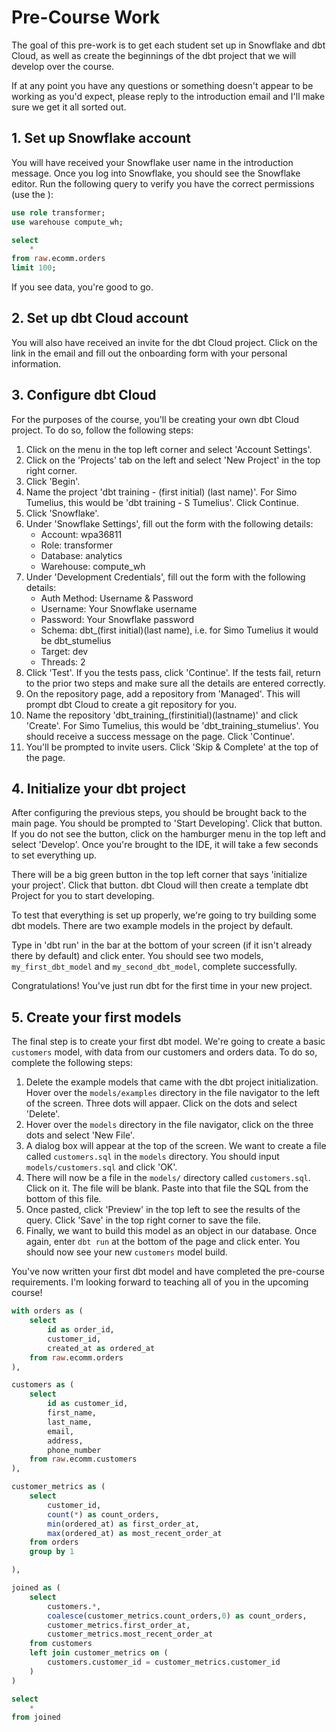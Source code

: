 # Pre-Course Work

The goal of this pre-work is to get each student set up in Snowflake and dbt Cloud, as well as create the beginnings of the dbt project that we will develop over the course.

If at any point you have any questions or something doesn't appear to be working as you'd expect, please reply to the introduction email and I'll make sure we get it all sorted out.

## 1. Set up Snowflake account

You will have received your Snowflake user name in the introduction message. Once you log into Snowflake, you should see the Snowflake editor. Run the following query to verify you have the correct permissions (use the ):

```sql
use role transformer;
use warehouse compute_wh;

select
    *
from raw.ecomm.orders
limit 100;
```

If you see data, you're good to go.

## 2. Set up dbt Cloud account

You will also have received an invite for the dbt Cloud project. Click on the link in the email and fill out the onboarding form with your personal information.

## 3. Configure dbt Cloud

For the purposes of the course, you'll be creating your own dbt Cloud project. To do so, follow the following steps:

1. Click on the menu in the top left corner and select 'Account Settings'.
2. Click on the 'Projects' tab on the left and select 'New Project' in the top right corner.
3. Click 'Begin'.
4. Name the project 'dbt training - (first initial) (last name)'. For Simo Tumelius, this would be 'dbt training - S Tumelius'. Click Continue.
5. Click 'Snowflake'.
6. Under 'Snowflake Settings', fill out the form with the following details:
    - Account: wpa36811
    - Role: transformer
    - Database: analytics
    - Warehouse: compute_wh
7. Under 'Development Credentials', fill out the form with the following details:
    - Auth Method: Username & Password
    - Username: Your Snowflake username
    - Password: Your Snowflake password
    - Schema: dbt_(first initial)(last name), i.e. for Simo Tumelius it would be dbt_stumelius
    - Target: dev
    - Threads: 2
8. Click 'Test'. If you the tests pass, click 'Continue'. If the tests fail, return to the prior two steps and make sure all the details are entered correctly.
9. On the repository page, add a repository from 'Managed'. This will prompt dbt Cloud to create a git repository for you.
10. Name the repository 'dbt_training_(firstinitial)(lastname)' and click 'Create'. For Simo Tumelius, this would be 'dbt_training_stumelius'. You should receive a success message on the page. Click 'Continue'.
11. You'll be prompted to invite users. Click 'Skip & Complete' at the top of the page.

## 4. Initialize your dbt project

After configuring the previous steps, you should be brought back to the main page. You should be prompted to 'Start Developing'. Click that button. If you do not see the button, click on the hamburger menu in the top left and select 'Develop'. Once you're brought to the IDE, it will take a few seconds to set everything up.

There will be a big green button in the top left corner that says 'initialize your project'. Click that button. dbt Cloud will then create a template dbt Project for you to start developing.

To test that everything is set up properly, we're going to try building some dbt models. There are two example models in the project by default.

Type in 'dbt run' in the bar at the bottom of your screen (if it isn't already there by default) and click enter. You should see two models, `my_first_dbt_model` and `my_second_dbt_model`, complete successfully.

Congratulations! You've just run dbt for the first time in your new project.

## 5. Create your first models

The final step is to create your first dbt model. We're going to create a basic `customers` model, with data from our customers and orders data. To do so, complete the following steps:

1. Delete the example models that came with the dbt project initialization. Hover over the `models/examples` directory in the file navigator to the left of the screen. Three dots will appaer. Click on the dots and select 'Delete'.
2. Hover over the `models` directory in the file navigator, click on the three dots and select 'New File'.
3. A dialog box will appear at the top of the screen. We want to create a file called `customers.sql` in the `models` directory. You should input `models/customers.sql` and click 'OK'.
4. There will now be a file in the `models/` directory called `customers.sql`. Click on it. The file will be blank. Paste into that file the SQL from the bottom of this file.
5. Once pasted, click 'Preview' in the top left to see the results of the query. Click 'Save' in the top right corner to save the file.
6. Finally, we want to build this model as an object in our database. Once again, enter `dbt run` at the bottom of the page and click enter. You should now see your new `customers` model build.

You've now written your first dbt model and have completed the pre-course requirements. I'm looking forward to teaching all of you in the upcoming course!

```sql
with orders as (
    select
        id as order_id,
        customer_id,
        created_at as ordered_at
    from raw.ecomm.orders
), 

customers as (
    select
        id as customer_id,
        first_name,
        last_name,
        email,
        address,
        phone_number
    from raw.ecomm.customers
),

customer_metrics as (
    select
        customer_id,
        count(*) as count_orders,
        min(ordered_at) as first_order_at,
        max(ordered_at) as most_recent_order_at
    from orders
    group by 1

),

joined as (
    select
        customers.*,
        coalesce(customer_metrics.count_orders,0) as count_orders,
        customer_metrics.first_order_at,
        customer_metrics.most_recent_order_at
    from customers
    left join customer_metrics on (
        customers.customer_id = customer_metrics.customer_id
    )
)

select
    *
from joined
```

